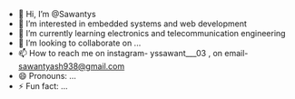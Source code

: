 - 👋 Hi, I’m @Sawantys
- 👀 I’m interested in embedded systems and web development
- 🌱 I’m currently learning electronics and telecommunication engineering 
- 💞️ I’m looking to collaborate on ...
- 📫 How to reach me on instagram- yssawant___03 , on email- sawantyash938@gmail.com
- 😄 Pronouns: ...
- ⚡ Fun fact: ...

<!---
Sawantys/Sawantys is a ✨ special ✨ repository because its `README.md` (this file) appears on your GitHub profile.
You can click the Preview link to take a look at your changes.
--->
